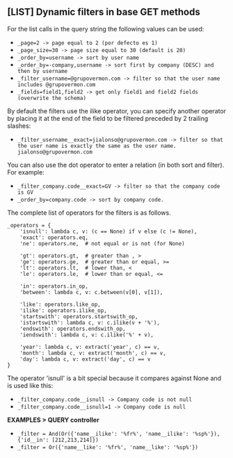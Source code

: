 ## [LIST] Dynamic filters in base GET methods

[comment]: <> (https://github.com/absent1706/sqlalchemy-mixins)
[comment]: <> (> https://github.com/absent1706/sqlalchemy-mixins/blob/master/sqlalchemy_mixins/smartquery.py)

For the list calls in the query string the following values can be used:
 - ```_page=2 -> page equal to 2 (por defecto es 1)```
 - ```_page_size=30 -> page size equal to 30 (default is 20)```
 - ```_order_by=username -> sort by user name```
 - ```_order_by=-company,username -> sort first by company (DESC) and then by username```
 - ```_filter_username=@grupovermon.com -> filter so that the user name includes @grupovermon.com```
 - ```_fields=field1,field2 -> get only field1 and field2 fields (overwrite the schema)```

By default the filters use the ilike operator, you can specify another operator by placing it at the end of the field to be filtered preceded by 2 trailing slashes:
 - ```_filter_username__exact=jialonso@grupovermon.com -> filter so that the user name is exactly the same as the user name. jialonso@grupovermon.com```

You can also use the dot operator to enter a relation (in both sort and filter). For example:
 - ```_filter_company.code__exact=GV -> filter so that the company code is GV```
 - ```_order_by=company.code -> sort by company code.```

The complete list of operators for the filters is as follows.
```
_operators = {
    'isnull': lambda c, v: (c == None) if v else (c != None),
    'exact': operators.eq,
    'ne': operators.ne,  # not equal or is not (for None)

    'gt': operators.gt,  # greater than , >
    'ge': operators.ge,  # greater than or equal, >=
    'lt': operators.lt,  # lower than, <
    'le': operators.le,  # lower than or equal, <=

    'in': operators.in_op,
    'between': lambda c, v: c.between(v[0], v[1]),

    'like': operators.like_op,
    'ilike': operators.ilike_op,
    'startswith': operators.startswith_op,
    'istartswith': lambda c, v: c.ilike(v + '%'),
    'endswith': operators.endswith_op,
    'iendswith': lambda c, v: c.ilike('%' + v),

    'year': lambda c, v: extract('year', c) == v,
    'month': lambda c, v: extract('month', c) == v,
    'day': lambda c, v: extract('day', c) == v
}
```

The operator 'isnull' is a bit special because it compares against None and is used like this:
 - ```_filter_company.code__isnull -> Company code is not null```
 - ```_filter_company.code__isnull=1 -> Company code is null```


**EXAMPLES > QUERY controller**

- ```_filter = And(Or({'name__ilike': '%fr%', 'name__ilike': '%sp%'}), {'id__in': [212,213,214]})```
- ```_filter = Or({'name__like': '%fr%', 'name__like': '%sp%'})```
